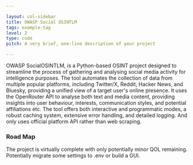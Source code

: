 ```yaml
---

layout: col-sidebar
title: OWASP Social OSINTLM
tags: example-tag
level: 2
type: code
pitch: A very brief, one-line description of your project

---
```


OWASP SocialOSINTLM, is a Python-based OSINT project designed to streamline the process of gathering and analysing social media activity for intelligence purposes. The tool automates the collection of data from multiple popular platforms, including Twitter/X, Reddit, Hacker News, and Bluesky, providing a unified view of a target user's online presence. It uses the OpenRouter API to analyse both text and media content, providing insights into user behaviour, interests, communication styles, and potential affiliations etc. The tool offers both interactive and programmatic modes, a robust caching system, extensive error handling, and detailed logging. And only uses official platform API rather than web scraping.

### Road Map
The project is virtually complete with only potentially minor QOL remaining. Potentially migrate some settings to .env or build a GUI.
